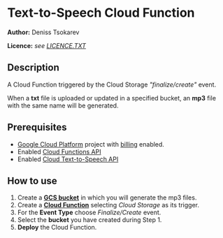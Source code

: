 Text-to-Speech Cloud Function
===


**Author:** Deniss Tsokarev

**Licence:** *see [LICENCE.TXT](https://github.com/dents0/text-to-speech-cf/blob/master/LICENCE.txt)*


Description
---
A Cloud Function triggered by the Cloud Storage *"finalize/create"* event.

When a **txt** file is uploaded or updated in a specified bucket, 
an **mp3** file with the same name will be generated.


Prerequisites
---
* [Google Cloud Platform](https://console.cloud.google.com/) project with [billing](https://cloud.google.com/billing/docs/how-to/modify-project) enabled.
* Enabled [Cloud Functions API](https://console.cloud.google.com/apis/library/cloudfunctions.googleapis.com)
* Enabled [Cloud Text-to-Speech API](https://console.cloud.google.com/apis/library/texttospeech.googleapis.com)


How to use
---
1. Create a [**GCS bucket**](https://cloud.google.com/storage/docs/creating-buckets) in which you will generate the mp3 files.
2. Create a [**Cloud Function**](https://cloud.google.com/functions/docs/deploying/console) selecting *Cloud Storage* as its trigger.
3. For the **Event Type** choose *Finalize/Create* event.
4. Select the **bucket** you have created during Step 1.
5. **Deploy** the Cloud Function.

